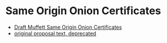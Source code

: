 # Same Origin Onion Certificates

* [Draft Muffett Same Origin Onion Certificates](draft-muffett-same-origin-onion-certificates.md)
* [original proposal text, deprecated](readme-original.md)
